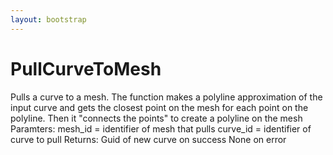 ```yaml
---
layout: bootstrap
---
```


# PullCurveToMesh

Pulls a curve to a mesh. The function makes a polyline approximation of
        the input curve and gets the closest point on the mesh for each point on
        the polyline. Then it "connects the points" to create a polyline on the mesh
        Paramters:
          mesh_id = identifier of mesh that pulls
          curve_id = identifier of curve to pull
        Returns:
          Guid of new curve on success
          None on error
        



